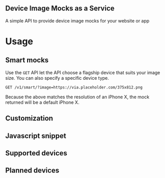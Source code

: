 Device Image Mocks as a Service
-------------------------------

A simple API to provide device image mocks for your website or app

# Usage

## Smart mocks

Use the `GET` API let the API choose a flagship device that suits your image size. You can also specify a specific device type.

`GET /v1/smart/?image=https://via.placeholder.com/375x812.png`

Because the above matches the resolution of an iPhone X, the mock returned will be a default iPhone X.

## Customization

## Javascript snippet

## Supported devices

## Planned devices